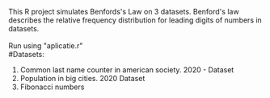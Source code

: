 This R project simulates Benfords's Law on 3 datasets. Benford's law describes the relative frequency distribution for leading digits of numbers in datasets. <br /><br />
Run using "aplicatie.r"</br>
#Datasets: <br />
1. Common last name counter in american society. 2020 - Dataset
2. Population in big cities. 2020 Dataset
3. Fibonacci numbers 
